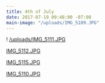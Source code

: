 ```yaml
---
title: 4th of July
date: 2017-07-19 00:48:00 -07:00
main-image: "/uploads/IMG_5109.JPG"
---
```



!
[/uploads/IMG_5111.JPG](/uploads/IMG_5111.JPG)

[IMG_5112.JPG](/uploads/IMG_5112.JPG)

[IMG_5115.JPG](/uploads/IMG_5115.JPG)

[IMG_5110.JPG](/uploads/IMG_5110.JPG)